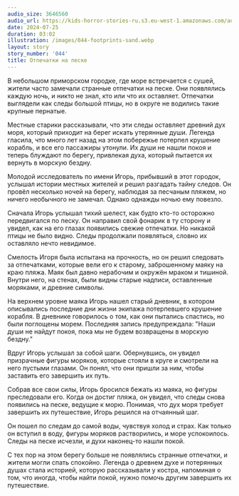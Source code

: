 ```yaml
---
audio_size: 3646560
audio_url: https://kids-horror-stories-ru.s3.eu-west-1.amazonaws.com/audio/044-footprints-sand.mp3
date: 2024-07-25
duration: 03:02
illustration: /images/044-footprints-sand.webp
layout: story
story_number: '044'
title: Отпечатки на песке
---
```


В небольшом приморском городке, где море встречается с сушей, жители часто замечали странные отпечатки на песке. Они появлялись каждую ночь, и никто не знал, кто или что их оставляет. Отпечатки выглядели как следы большой птицы, но в округе не водились такие крупные пернатые.

Местные старики рассказывали, что эти следы оставляет древний дух моря, который приходит на берег искать утерянные души. Легенда гласила, что много лет назад на этом побережье потерпел крушение корабль, и все его пассажиры утонули. Их души не нашли покоя и теперь блуждают по берегу, привлекая духа, который пытается их вернуть в морскую бездну.

Молодой исследователь по имени Игорь, прибывший в этот городок, услышал истории местных жителей и решил разгадать тайну следов. Он провёл несколько ночей на берегу, наблюдая за песчаным пляжем, но ничего необычного не замечал. Однако однажды ночью ему повезло.

Сначала Игорь услышал тихий шелест, как будто кто-то осторожно передвигался по песку. Он направил свой фонарик в ту сторону и увидел, как на его глазах появились свежие отпечатки. Но никакой птицы не было видно. Следы продолжали появляться, словно их оставляло нечто невидимое.

Смелость Игоря была испытана на прочность, но он решил следовать за отпечатками, которые вели его к старому, заброшенному маяку на краю пляжа. Маяк был давно нерабочим и окружён мраком и тишиной. Внутри него, на стенах, были видны старые надписи, оставленные моряками, и древние символы.

На верхнем уровне маяка Игорь нашел старый дневник, в котором описывались последние дни жизни экипажа потерпевшего крушение корабля. В дневнике говорилось о том, как они пытались спастись, но были поглощены морем. Последняя запись предупреждала: "Наши души не найдут покоя, пока мы не будем возвращены в морскую бездну."

Вдруг Игорь услышал за собой шаги. Обернувшись, он увидел призрачные фигуры моряков, которые стояли в круге и смотрели на него пустыми глазами. Он понял, что они пришли за ним, чтобы заставить его завершить их путь.

Собрав все свои силы, Игорь бросился бежать из маяка, но фигуры преследовали его. Когда он достиг пляжа, он увидел, что следы снова появились на песке, ведущие к морю. Понимая, что дух моря требует завершить их путешествие, Игорь решился на отчаянный шаг.

Он пошел по следам до самой воды, чувствуя холод и страх. Как только он вступил в воду, фигуры моряков растворились, и море успокоилось. Следы на песке исчезли, и духи наконец-то нашли покой.

С тех пор на этом берегу больше не появлялись странные отпечатки, и жители могли спать спокойно. Легенда о древнем духе и потерянных душах стала историей, которую рассказывали у костра, напоминая о том, что иногда, чтобы найти покой, нужно помочь другим завершить их путешествие.